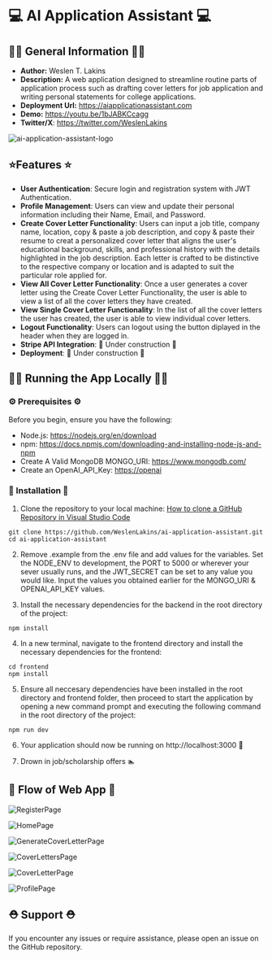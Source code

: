 # 💻 AI Application Assistant 💻

## 🧑‍🚀 General Information 🧑‍🚀
- **Author:** Weslen T. Lakins
- **Description:** A web application designed to streamline routine parts of application process such as drafting cover letters for job application and writing personal statements for college applications.
- **Deployment Url:** https://aiapplicationassistant.com
- **Demo:** https://youtu.be/1bJABKCcagg
- **Twitter/X**: https://twitter.com/WeslenLakins

![ai-application-assistant-logo](https://github.com/WeslenLakins/ai-application-assistant/assets/90317130/82eb6549-27bd-458c-867b-04d66eef4124)

## ⭐Features ⭐
- **User Authentication**: Secure login and registration system with JWT Authentication.
- **Profile Management**: Users can view and update their personal information including their Name, Email, and Password.
- **Create Cover Letter Functionality**: Users can input a job title, company name, location, copy & paste a job description, and copy & paste their resume to creat a personalized cover letter that aligns the user's educational background, skills, and professional history with the details highlighted in the job description. Each letter is crafted to be distinctive to the respective company or location and is adapted to suit the particular role applied for.
- **View All Cover Letter Functionality**: Once a user generates a cover letter using the Create Cover Letter Functionality, the user is able to view a list of all the cover letters they have created.
- **View Single Cover Letter Functionality**: In the list of all the cover letters the user has created, the user is able to view individual cover letters.
- **Logout Functionality**: Users can logout using the button diplayed in the header when they are logged in.
- **Stripe API Integration**: 🚧 Under construction 🚧
- **Deployment**: 🚧 Under construction 🚧
 
## 👩‍💻 Running the App Locally 🧑‍💻

### ⚙️ Prerequisites ⚙️

Before you begin, ensure you have the following:
- Node.js: https://nodejs.org/en/download
- npm: https://docs.npmjs.com/downloading-and-installing-node-js-and-npm
- Create A Valid MongoDB MONGO_URI: https://www.mongodb.com/
- Create an OpenAI_API_Key: [https://openai](https://openai.com/)

### 📂 Installation 📂 

1. Clone the repository to your local machine: [How to clone a GitHub Repository in Visual Studio Code](https://learn.microsoft.com/en-us/azure/developer/javascript/how-to/with-visual-studio-code/clone-github-repository#:~:text=Open%20the%20command%20palette%20with,from%20GitHub%2C%20then%20press%20Enter.)

```
git clone https://github.com/WeslenLakins/ai-application-assistant.git
cd ai-application-assistant
```

2. Remove .example from the .env file and add values for the variables. Set the NODE_ENV to development, the PORT to 5000 or wherever your sever usually runs, and the JWT_SECRET can be set to any value you would like. Input the values you obtained earlier for the MONGO_URI & OPENAI_API_KEY values. 
  
3. Install the necessary dependencies for the backend in the root directory of the project:

```
npm install
```

4. In a new terminal, navigate to the frontend directory and install the necessary dependencies for the frontend:

```
cd frontend
npm install
```

5. Ensure all neccesary dependencies have been installed in the root directory and frontend folder, then proceed to start the application by opening a new command prompt and executing the following command in the root directory of the project:

```
npm run dev
```

6. Your application should now be running on http://localhost:3000 🏁

7. Drown in job/scholarship offers 🏊


## 🙂 Flow of Web App 🙂


![RegisterPage](https://github.com/WeslenLakins/ai-application-assistant/assets/90317130/9e052d30-3d3d-4556-a94a-4d3f0c58d69b)

![HomePage](https://github.com/WeslenLakins/ai-application-assistant/assets/90317130/b366443d-0cd5-4bbc-a145-90d6873e6d75)

![GenerateCoverLetterPage](https://github.com/WeslenLakins/ai-application-assistant/assets/90317130/e793606f-5d40-4d0e-89bb-2c911306f163)

![CoverLettersPage](https://github.com/WeslenLakins/ai-application-assistant/assets/90317130/9b33be4b-2b36-4708-9cfd-e8af248b302d)

![CoverLetterPage](https://github.com/WeslenLakins/ai-application-assistant/assets/90317130/a1bce41e-63a9-4d4e-bf91-ed4a2d995eb1)

![ProfilePage](https://github.com/WeslenLakins/ai-application-assistant/assets/90317130/09a5ab55-296a-449d-86ee-d68772111a11)


## ⛑️ Support ⛑️

If you encounter any issues or require assistance, please open an issue on the GitHub repository.
